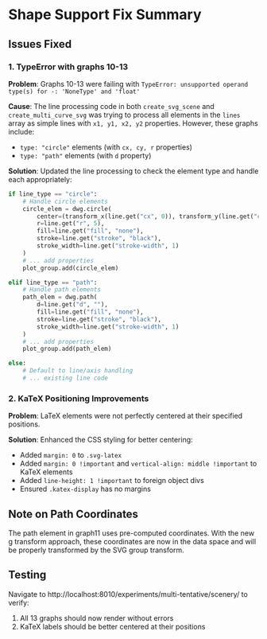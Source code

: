 # Shape Support Fix Summary

## Issues Fixed

### 1. TypeError with graphs 10-13
**Problem**: Graphs 10-13 were failing with `TypeError: unsupported operand type(s) for -: 'NoneType' and 'float'`

**Cause**: The line processing code in both `create_svg_scene` and `create_multi_curve_svg` was trying to process all elements in the `lines` array as simple lines with `x1, y1, x2, y2` properties. However, these graphs include:
- `type: "circle"` elements (with `cx, cy, r` properties)
- `type: "path"` elements (with `d` property)

**Solution**: Updated the line processing to check the element type and handle each appropriately:

```python
if line_type == "circle":
    # Handle circle elements
    circle_elem = dwg.circle(
        center=(transform_x(line.get("cx", 0)), transform_y(line.get("cy", 0))),
        r=line.get("r", 5),
        fill=line.get("fill", "none"),
        stroke=line.get("stroke", "black"),
        stroke_width=line.get("stroke-width", 1)
    )
    # ... add properties
    plot_group.add(circle_elem)

elif line_type == "path":
    # Handle path elements
    path_elem = dwg.path(
        d=line.get("d", ""),
        fill=line.get("fill", "none"),
        stroke=line.get("stroke", "black"),
        stroke_width=line.get("stroke-width", 1)
    )
    # ... add properties
    plot_group.add(path_elem)

else:
    # Default to line/axis handling
    # ... existing line code
```

### 2. KaTeX Positioning Improvements
**Problem**: LaTeX elements were not perfectly centered at their specified positions.

**Solution**: Enhanced the CSS styling for better centering:
- Added `margin: 0` to `.svg-latex` 
- Added `margin: 0 !important` and `vertical-align: middle !important` to KaTeX elements
- Added `line-height: 1 !important` to foreign object divs
- Ensured `.katex-display` has no margins

## Note on Path Coordinates
The path element in graph11 uses pre-computed coordinates. With the new g transform approach, these coordinates are now in the data space and will be properly transformed by the SVG group transform.

## Testing
Navigate to http://localhost:8010/experiments/multi-tentative/scenery/ to verify:
1. All 13 graphs should now render without errors
2. KaTeX labels should be better centered at their positions